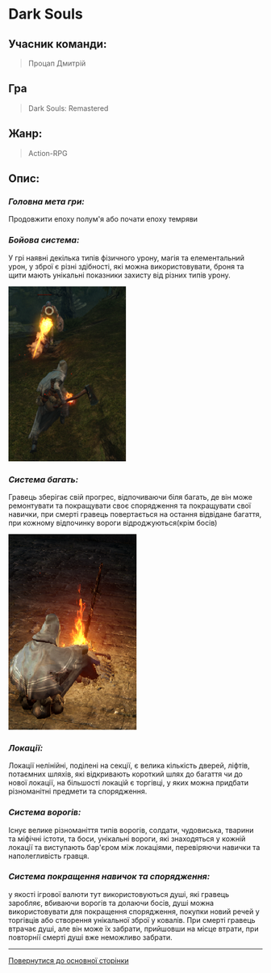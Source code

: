 # Dark Souls
## Учасник команди: 
> Процап Дмитрій

## Гра
> Dark Souls: Remastered

## Жанр:
> Action-RPG

## Опис:

### *Головна мета гри:*

Продовжити епоху полум'я або почати епоху темряви

### *Бойова система:*
У грі наявні декілька типів фізичного урону, магія та елементальний урон, у зброї є різні здібності, які можна використовувати, броня та щити мають унікальні показники захисту від різних типів урону.

![Combat system](../images/g1/combat.png)

### *Система багать:*
Гравець зберігає свій прогрес, відпочиваючи біля багать, де він може ремонтувати та покращувати своє спорядження та покращувати свої навички, при смерті гравець повертається на остання відвідане багаття, при кожному відпочинку вороги відроджуються(крім босів) 

![Bonfire](../images/g1/bonfire.png)

### *Локації:*
Локації нелінійні, поділені на секції, є велика кількість дверей, ліфтів, потаємних шляхів, які відкривають короткий шлях до багаття чи до нової локації, на більшості локацій є торгівці, у яких можна придбати різноманітні предмети та спорядження.

### *Система ворогів:*
Існує велике різноманіття типів ворогів, солдати, чудовиська, тварини та міфічні істоти, та боси, унікальні вороги, які знаходяться у кожній локації та виступають бар'єром між локаціями, перевіряючи навички та наполегливість гравця.

### *Система покращення навичок та спорядження:*
 у якості ігрової валюти тут використовуються душі, які гравець заробляє, вбиваючи ворогів та долаючи босів, душі можна використовувати для покращення спорядження, покупки новий речей у торгівців або створення унікальної зброї у ковалів. При смерті гравець втрачає душі, але він може їх забрати, прийшовши на місце втрати, при повторнії смерті душі вже неможливо забрати.

---
[Повернутися до основної сторінки](../README.md)